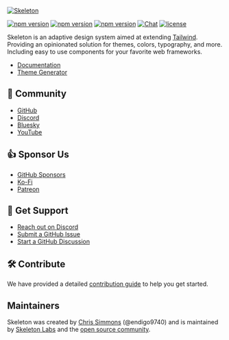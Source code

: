 [![Skeleton](https://i.imgur.com/3YVHkcc.png)](https://www.skeleton.dev/)

[![npm version](https://img.shields.io/npm/v/@skeletonlabs/skeleton?logo=npm&color=cb3837&label=skeleton)](https://www.npmjs.com/package/@skeletonlabs/skeleton)
[![npm version](https://img.shields.io/npm/v/@skeletonlabs/skeleton-react?logo=npm&color=cb3837&label=skeleton-react)](https://www.npmjs.com/package/@skeletonlabs/skeleton-react)
[![npm version](https://img.shields.io/npm/v/@skeletonlabs/skeleton-svelte?logo=npm&color=cb3837&label=skeleton-svelte)](https://www.npmjs.com/package/@skeletonlabs/skeleton-svelte)
[![Chat](https://img.shields.io/discord/1003691521280856084?label=chat&logo=discord&color=7289da)](https://discord.gg/EXqV7W8MtY)
[![license](https://img.shields.io/badge/license-MIT-%23bada55)](https://github.com/skeletonlabs/skeleton/blob/master/LICENSE)

Skeleton is an adaptive design system aimed at extending [Tailwind](https://tailwindcss.com/). Providing an opinionated solution for themes, colors, typography, and more. Including easy to use components for your favorite web frameworks.

- [Documentation](https://skeleton.dev/)
- [Theme Generator](https://themes.skeleton.dev/themes/create)

## 👋 Community

- [GitHub](https://github.com/skeletonlabs/skeleton)
- [Discord](https://discord.gg/EXqV7W8MtY)
- [Bluesky](https://bsky.app/profile/skeleton.dev)
- [YouTube](https://www.youtube.com/@skeletonlabs)

## 👍 Sponsor Us

- [GitHub Sponsors](https://github.com/sponsors/skeletonlabs)
- [Ko-Fi](https://ko-fi.com/skeletonlabs)
- [Patreon](https://patreon.com/user?u=83786276)

## 🤝 Get Support

- [Reach out on Discord](https://discord.gg/EXqV7W8MtY)
- [Submit a GitHub Issue](https://github.com/skeletonlabs/skeleton/issues/new/choose)
- [Start a GitHub Discussion](https://github.com/skeletonlabs/skeleton/discussions)

## 🛠️ Contribute

We have provided a detailed [contribution guide](https://www.skeleton.dev/docs/resources/contribute) to help you get started.

## Maintainers

Skeleton was created by [Chris Simmons](https://github.com/endigo9740) (@endigo9740) and is maintained by [Skeleton Labs](https://www.skeletonlabs.co/) and the [open source community](https://github.com/skeletonlabs/skeleton/graphs/contributors).
